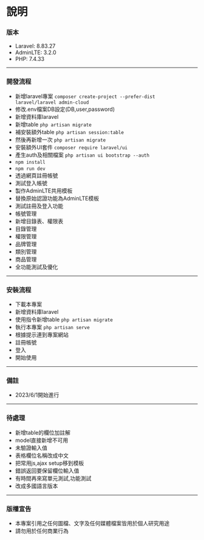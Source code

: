 # 說明

### 版本

- Laravel: 8.83.27
- AdminLTE: 3.2.0
- PHP: 7.4.33

---

### 開發流程

- 新增laravel專案 `composer create-project --prefer-dist laravel/laravel admin-cloud`
- 修改.env檔案DB設定(DB,user,password)
- 新增資料庫laravel
- 新增table `php artisan migrate`
- 補安裝額外table `php artisan session:table`
- 然後再新增一次 `php artisan migrate`
- 安裝額外UI套件 `composer require laravel/ui`
- 產生auth及相關檔案 `php artisan ui bootstrap --auth`
- `npm install`
- `npm run dev`
- 透過網頁註冊帳號
- 測試登入帳號
- 製作AdminLTE共用模板
- 替換原始認證功能為AdminLTE模板
- 測試註冊及登入功能
- 帳號管理
- 新增目錄表、權限表
- 目錄管理
- 權限管理
- 品牌管理
- 類別管理
- 商品管理
- 全功能測試及優化

---

### 安裝流程

- 下載本專案
- 新增資料庫laravel
- 使用指令新增table `php artisan migrate`
- 執行本專案 `php artisan serve`
- 根據提示連到專案網站
- 註冊帳號
- 登入
- 開始使用

---

### 備註

- 2023/6/1開始進行

---

### 待處理

- 新增table的欄位加註解
- model直接新增不可用
- 未驗證輸入值
- 表格欄位名稱改成中文
- 把常用js,ajax setup移到模板
- 錯誤返回要保留欄位輸入值
- 有時間再來寫單元測試,功能測試
- 改成多國語言版本

---

### 版權宣告

- 本專案引用之任何圖檔、文字及任何媒體檔案皆用於個人研究用途
- 請勿用於任何商業行為
